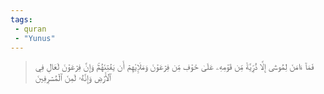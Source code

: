 ```yaml
---
tags: 
 - quran 
 - "Yunus"
---
```


> فَمَآ ءَامَنَ لِمُوسَىٰٓ إِلَّا ذُرِّيَّةٞ مِّن قَوۡمِهِۦ عَلَىٰ خَوۡفٖ مِّن فِرۡعَوۡنَ وَمَلَإِيْهِمۡ أَن يَفۡتِنَهُمۡۚ وَإِنَّ فِرۡعَوۡنَ لَعَالٖ فِي ٱلۡأَرۡضِ وَإِنَّهُۥ لَمِنَ ٱلۡمُسۡرِفِينَ
